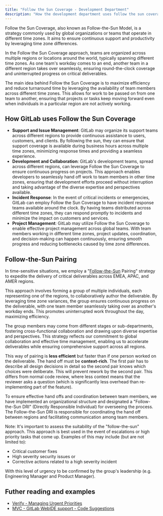 ```yaml
---
title: "Follow the Sun Coverage - Development Department"
description: "How the development department uses follow the sun coverage and pairing"
---
```


Follow the Sun Coverage, also known as Follow-the-Sun Model, is a strategy commonly used by global organizations or teams that operate in different time zones. It aims to ensure continuous support and productivity by leveraging time zone differences.

In the Follow the Sun Coverage approach, teams are organized across multiple regions or locations around the world, typically spanning different time zones. As one team's workday comes to an end, another team in a different region takes over seamlessly, ensuring round-the-clock coverage and uninterrupted progress on critical deliverables.

The main idea behind Follow the Sun Coverage is to maximize efficiency and reduce turnaround time by leveraging the availability of team members across different time zones. This allows for work to be passed on from one team to another, ensuring that projects or tasks keep moving forward even when individuals in a particular region are not actively working.

## How GitLab uses Follow the Sun Coverage

- **Support and Issue Management**: GitLab may organize its support teams across different regions to provide continuous assistance to users, customers, and clients. By following the sun, they can ensure that support coverage is available during business hours across multiple time zones, minimizing response times and providing a seamless experience.
- **Development and Collaboration**: GitLab's development teams, spread across different regions, can leverage Follow the Sun Coverage to ensure continuous progress on projects. This approach enables developers to seamlessly hand off work to team members in other time zones, ensuring that development efforts proceed without interruption and taking advantage of the diverse expertise and perspectives available.
- **Incident Response**: In the event of critical incidents or emergencies, GitLab can employ Follow the Sun Coverage to have incident response teams available around the clock. By having teams distributed across different time zones, they can respond promptly to incidents and minimize the impact on customers and services.
- **Project Management**: GitLab may utilize Follow the Sun Coverage to enable effective project management across global teams. With team members working in different time zones, project updates, coordination, and decision-making can happen continuously, ensuring smooth progress and reducing bottlenecks caused by time zone differences.

## Follow-the-Sun Pairing

In time-sensitive situations, we employ a "[Follow-the-Sun](https://www.lucidchart.com/blog/follow-the-sun-model) Pairing" strategy to expedite the delivery of critical deliverables across EMEA, APAC, and AMER regions.

This approach involves forming a group of multiple individuals, each representing one of the regions, to collaboratively author the deliverable. By leveraging time zone variances, the group ensures continuous progress on the deliverable, with one team member seamlessly taking over as another's workday ends. This promotes uninterrupted work throughout the day, maximizing efficiency.

The group members may come from different stages or sub-departments, fostering cross-functional collaboration and drawing upon diverse expertise and perspectives. This strategy reflects our commitment to global collaboration and effective time management, enabling us to accelerate deliverables while ensuring comprehensive support across all regions.

This way of pairing is **less efficient** but faster than if one person worked on the deliverable. The hand off must be **context-rich**. The first pair has to describe all design decisions in detail so the second pair knows which choices were deliberate. This will prevent rework by the second pair. This differs from normal code review, where less context means that the reviewer asks a question (which is significantly less overhead than re-implementing part of the feature).

To ensure effective hand offs and coordination between team members, we have implemented an organizational structure and designated a "Follow-the-Sun DRI" (Directly Responsible Individual) for overseeing the process. The Follow-the-Sun DRI is responsible for coordinating the hand off between regions and facilitating communication among team members.

Note: It's important to assess the suitability of the "follow-the-sun" approach. This approach is best used in the event of escalations or high priority tasks that come up. Examples of this may include (but are not limited to):

- Critical customer fixes
- High severity security issues or
- Corrective actions related to a high severity incident

With this level of urgency to be confirmed by the group's leadership (e.g. Engineering Manager and Product Manager).

## Futher reading and examples

- [Verify - Managing Urgent Priorities](/handbook/engineering/devops/ops/verify/#managing-urgent-priorities)
- [MVC - GitLab WebIDE support - Code Suggestions](https://gitlab.com/groups/gitlab-org/-/epics/10549)
